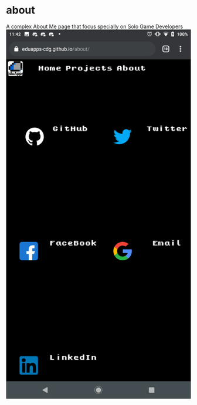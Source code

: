 # about
A complex About Me page that focus specially on Solo Game Developers
<img src="./md/screenshot.png">
